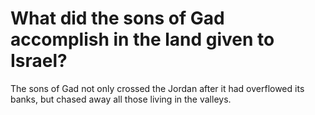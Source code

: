 # What did the sons of Gad accomplish in the land given to Israel?

The sons of Gad not only crossed the Jordan after it had overflowed its banks, but chased away all those living in the valleys.

